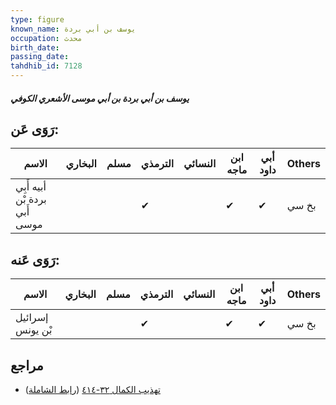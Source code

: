 ```yaml
---
type: figure
known_name: يوسف بن أبي بردة
occupation: محدث
birth_date:
passing_date:
tahdhib_id: 7128
---
```

##### يوسف بن أبي بردة بن أبي موسى الأشعري الكوفي

## رَوَى عَن:
| الاسم                         | البخاري | مسلم | الترمذي | النسائي | ابن ماجه | أبي داود | Others |
| ----------------------------- | ------- | ---- | ------- | ------- | -------- | -------- | ------ |
| أبيه أَبِي بردة بْن أَبي موسى |         |      | ✔       |         | ✔        | ✔        | بخ سي  |
## رَوَى عَنه:
| الاسم            | البخاري | مسلم | الترمذي | النسائي | ابن ماجه | أبي داود | Others |
| ---------------- | ------- | ---- | ------- | ------- | -------- | -------- | ------ |
| إسرائيل بْن يونس |         |      | ✔       |         | ✔        | ✔        | بخ سي  |
## مراجع
- [تهذيب الكمال ٣٢-٤١٤](obsidian://open?vault=Tahdhib-al-Kamal&file=Figures/٧١٢٨-يوسف%20بن%20أبي%20بردة%20بن%20أبي%20موسى%20الأشعري%20الكوفي) ([رابط الشاملة](https://shamela.ws/book/3722/17528))